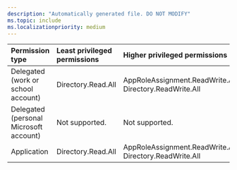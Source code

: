 ```yaml
---
description: "Automatically generated file. DO NOT MODIFY"
ms.topic: include
ms.localizationpriority: medium
---
```


|Permission type|Least privileged permissions|Higher privileged permissions|
|:---|:---|:---|
|Delegated (work or school account)|Directory.Read.All|AppRoleAssignment.ReadWrite.All, Directory.ReadWrite.All|
|Delegated (personal Microsoft account)|Not supported.|Not supported.|
|Application|Directory.Read.All|AppRoleAssignment.ReadWrite.All, Directory.ReadWrite.All|

